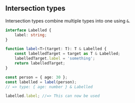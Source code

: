 ## Intersection types

Intersection types combine multiple types into one using `&`.

```typescript
interface Labelled {
    label: string;
}

function label<T>(target: T): T & Labelled {
    const labelledTarget = target as T & Labelled;
    labelledTarget.label = 'something';
    return labelledTarget;
}

const person = { age: 30 };
const labelled = label(person);
// => type: { age: number } & Labelled

labelled.label; //=> This can now be used
```
